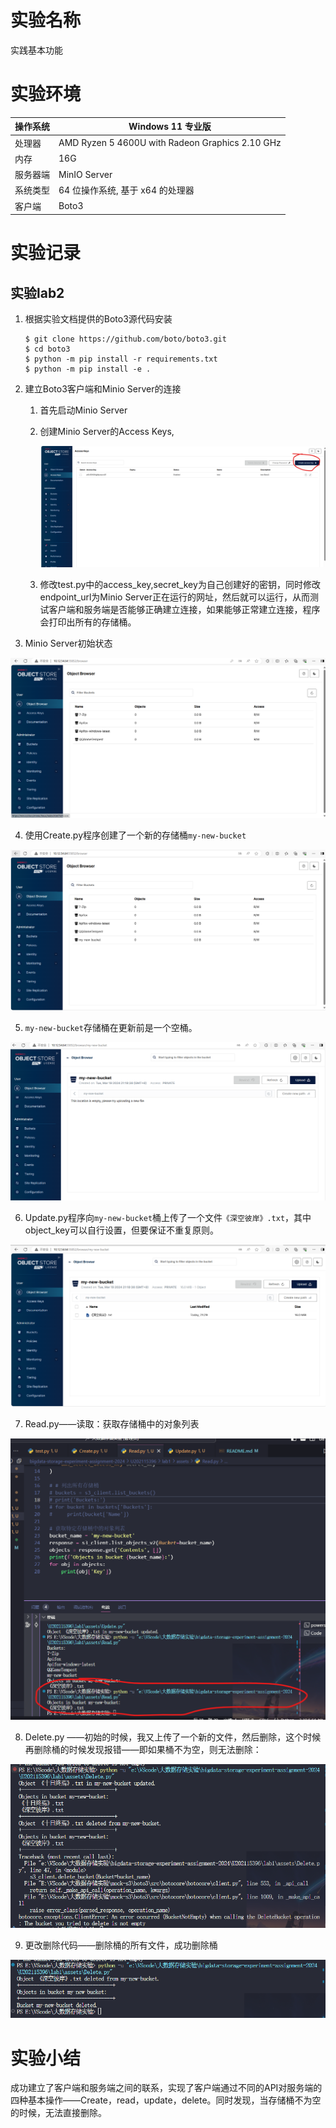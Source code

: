 # 实验名称

实践基本功能

# 实验环境


| 操作系统 | Windows 11 专业版                                          |
| ---------- | ------------------------------------------------------------ |
| 处理器   | AMD Ryzen 5 4600U with Radeon Graphics            2.10 GHz |
| 内存     | 16G                                                        |
| 服务器端 | MinIO Server                                               |
| 系统类型 | 64 位操作系统, 基于 x64 的处理器                           |
| 客户端   | Boto3                                                      |

# 实验记录

## 实验lab2

1. 根据实验文档提供的Boto3源代码安装
   ```
   $ git clone https://github.com/boto/boto3.git
   $ cd boto3
   $ python -m pip install -r requirements.txt
   $ python -m pip install -e .
   ```
2. 建立Boto3客户端和Minio Server的连接
   1. 首先启动Minio Server
   2. 创建Minio Server的Access Keys,

      ![1710895880135.png](./figure/1710895880135.png)
   3. 修改test.py中的access_key,secret_key为自己创建好的密钥，同时修改endpoint_url为Minio Server正在运行的网址，然后就可以运行，从而测试客户端和服务端是否能够正确建立连接，如果能够正常建立连接，程序会打印出所有的存储桶。
3. Minio Server初始状态

![1710854045963.png](./figure/1710854045963.png)

4. 使用Create.py程序创建了一个新的存储桶`my-new-bucket`

![1710854343923.png](./figure/1710854343923.png)

5. `my-new-bucket`存储桶在更新前是一个空桶。

![1710854809531.png](./figure/1710854809531.png)

6. Update.py程序向`my-new-bucket`桶上传了一个文件`《深空彼岸》.txt`，其中object_key可以自行设置，但要保证不重复原则。

![1710854972524.png](./figure/1710854972524.png)

7. Read.py——读取：获取存储桶中的对象列表

![1710855063074.png](./figure/1710855063074.png)

8. Delete.py ——初始的时候，我又上传了一个新的文件，然后删除，这个时候再删除桶的时候发现报错——即如果桶不为空，则无法删除：

![1710855570490.png](./figure/1710855570490.png)

9. 更改删除代码——删除桶的所有文件，成功删除桶

![1710855655600.png](./figure/1710855655600.png)

# 实验小结

成功建立了客户端和服务端之间的联系，实现了客户端通过不同的API对服务端的四种基本操作——Create，read，update，delete。同时发现，当存储桶不为空的时候，无法直接删除。
